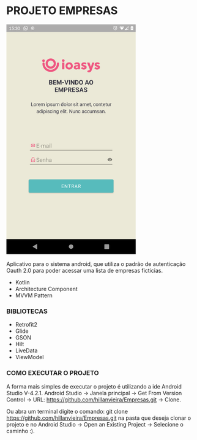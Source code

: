 # PROJETO EMPRESAS #

<img src="Ioasys_Empresas.png" alt="app screen"  height="600"/>

Aplicativo para o sistema android, que utiliza o padrão de autenticação Oauth 2.0 
para poder acessar uma lista de empresas ficticias. 

* Kotlin
* Architecture Component
* MVVM Pattern

### BIBLIOTECAS ###

* Retrofit2
* Glide
* GSON
* Hilt
* LiveData
* ViewModel

### COMO EXECUTAR O PROJETO ###

A forma mais simples de executar o projeto é utilizando a ide Android Studio V-4.2.1.
Android Studio -> Janela principal -> Get From Version Control 
-> URL: https://github.com/hillanvieira/Empresas.git -> Clone.

Ou abra um terminal digite o comando: 
git clone https://github.com/hillanvieira/Empresas.git
na pasta que deseja clonar o projeto e no Android Studio -> Open an Existing Project -> Selecione o caminho :).

